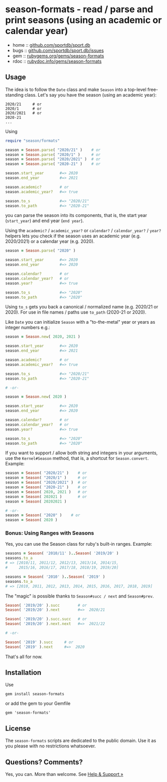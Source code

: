 # season-formats - read / parse and print seasons (using an academic or calendar year)


* home  :: [github.com/sportdb/sport.db](https://github.com/sportdb/sport.db)
* bugs  :: [github.com/sportdb/sport.db/issues](https://github.com/sportdb/sport.db/issues)
* gem   :: [rubygems.org/gems/season-formats](https://rubygems.org/gems/season-formats)
* rdoc  :: [rubydoc.info/gems/season-formats](http://rubydoc.info/gems/season-formats)



## Usage


The idea is to follow the `Date` class and make `Season`
into a top-level free-standing class. Let's say you have
the season (using an academic year):

```
2020/21     # or
2020/1      # or
2020/2021   # or
2020-21
...
```


Using

``` ruby
require "season/formats"

season = Season.parse( "2020/21" )    # or
season = Season.parse( "2020/1" )     # or
season = Season.parse( "2020/2021" )  # or
season = Season.parse( "2020-21" )    # or

season.start_year       #=> 2020
season.end_year         #=> 2021

season.academic?        # or
season.academic_year?   #=> true

season.to_s             #=> "2020/21"
season.to_path          #=> "2020-21"
```

you can parse the season into its components, that is, the
start year (`start_year`) and end year (`end year`).

Using the `academic?` /  `academic_year?`
or `calendar?` / `calendar_year?` / `year?`  helpers
lets you check if the season uses an academic year (e.g. 2020/2021)
or a calendar year (e.g. 2020).


``` ruby
season = Season.parse( "2020" )

season.start_year       #=> 2020
season.end_year         #=> 2020

season.calendar?        # or
season.calendar_year?   # or
season.year?            #=> true

season.to_s             #=> "2020"
season.to_path          #=> "2020"
```

Using `to_s` gets you back a canonical / normalized name
(e.g. 2020/21 or 2020). For use in file names / paths
use `to_path` (2020-21 or 2020).




Like `Date` you can initialize `Season` with a "to-the-metal"
year or years as integer numbers e.g.:

``` ruby
season = Season.new( 2020, 2021 )

season.start_year       #=> 2020
season.end_year         #=> 2021

season.academic?        # or
season.academic_year?   #=> true

season.to_s             #=> "2020/21"
season.to_path          #=> "2020-21"

# -or-

season = Season.new( 2020 )

season.start_year       #=> 2020
season.end_year         #=> 2020

season.calendar?        # or
season.calendar_year?   # or
season.year?            #=> true

season.to_s             #=> "2020"
season.to_path          #=> "2020"
```


If you want to support / allow both string and integers in your
arguments, use the `Kernel#Season` method, that is,
a shortcut for `Season.convert`. Example:

``` ruby
season = Season( "2020/21" )    # or
season = Season( "2020/1" )     # or
season = Season( "2020/2021" )  # or
season = Season( "2020-21" )    # or
season = Season( 2020, 2021 )   # or
season = Season( 202021 )       # or
season = Season( 20202021 )

# -or-
season = Season( "2020" )    # or
season = Season( 2020 )
```



### Bonus: Using Ranges with Seasons

Yes, you can use the Season class for ruby's built-in ranges.
Example:

``` ruby
seasons = Season( '2010/11' )..Season( '2019/20' )
seasons.to_a
# => [2010/11, 2011/12, 2012/13, 2013/14, 2014/15,
#     2015/16, 2016/17, 2017/18, 2018/19, 2019/20]

seasons = Season( '2010' )..Season( '2019' )
seasons.to_a
# => [2010, 2011, 2012, 2013, 2014, 2015, 2016, 2017, 2018, 2019]
```

The "magic" is possible thanks to `Season#succ / next`
and `Season#prev`.

``` ruby
Season( '2019/20' ).succ        # or
Season( '2019/20' ).next        #=>  2020/21

Season( '2019/20' ).succ.succ   # or
Season( '2019/20' ).next.next   #=>  2021/22

# -or-

Season( '2019' ).succ     # or
Season( '2019' ).next     #=>  2020
```


That's all for now.



## Installation

Use

    gem install season-formats

or add the gem to your Gemfile

    gem 'season-formats'



## License

The `season-formats` scripts are dedicated to the public domain.
Use it as you please with no restrictions whatsoever.



## Questions? Comments?

Yes, you can. More than welcome.
See [Help & Support »](https://github.com/openfootball/help)
